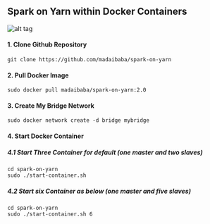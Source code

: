 ## Spark on Yarn within Docker Containers


![alt tag](https://raw.githubusercontent.com/madaibaba/spark-on-yarn/master/spark-on-yarn.png)


#### 1. Clone Github Repository

```
git clone https://github.com/madaibaba/spark-on-yarn
```

#### 2. Pull Docker Image

```
sudo docker pull madaibaba/spark-on-yarn:2.0
```

#### 3. Create My Bridge Network

```
sudo docker network create -d bridge mybridge
```

#### 4. Start Docker Container

##### 4.1 Start Three Container for default (one master and two slaves)

```
cd spark-on-yarn
sudo ./start-container.sh
```

##### 4.2 Start six Container as below (one master and five slaves)

```
cd spark-on-yarn
sudo ./start-container.sh 6
```
